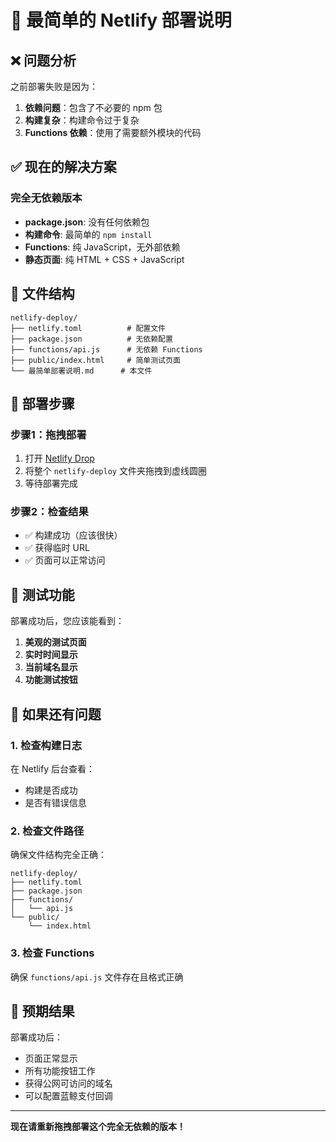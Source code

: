 # 🚀 最简单的 Netlify 部署说明

## ❌ 问题分析

之前部署失败是因为：
1. **依赖问题**：包含了不必要的 npm 包
2. **构建复杂**：构建命令过于复杂
3. **Functions 依赖**：使用了需要额外模块的代码

## ✅ 现在的解决方案

### 完全无依赖版本
- **package.json**: 没有任何依赖包
- **构建命令**: 最简单的 `npm install`
- **Functions**: 纯 JavaScript，无外部依赖
- **静态页面**: 纯 HTML + CSS + JavaScript

## 📁 文件结构

```
netlify-deploy/
├── netlify.toml          # 配置文件
├── package.json          # 无依赖配置
├── functions/api.js      # 无依赖 Functions
├── public/index.html     # 简单测试页面
└── 最简单部署说明.md      # 本文件
```

## 🎯 部署步骤

### 步骤1：拖拽部署
1. 打开 [Netlify Drop](https://app.netlify.com/drop)
2. 将整个 `netlify-deploy` 文件夹拖拽到虚线圆圈
3. 等待部署完成

### 步骤2：检查结果
- ✅ 构建成功（应该很快）
- ✅ 获得临时 URL
- ✅ 页面可以正常访问

## 🧪 测试功能

部署成功后，您应该能看到：
1. **美观的测试页面**
2. **实时时间显示**
3. **当前域名显示**
4. **功能测试按钮**

## 🔧 如果还有问题

### 1. 检查构建日志
在 Netlify 后台查看：
- 构建是否成功
- 是否有错误信息

### 2. 检查文件路径
确保文件结构完全正确：
```
netlify-deploy/
├── netlify.toml
├── package.json
├── functions/
│   └── api.js
└── public/
    └── index.html
```

### 3. 检查 Functions
确保 `functions/api.js` 文件存在且格式正确

## 🎉 预期结果

部署成功后：
- 页面正常显示
- 所有功能按钮工作
- 获得公网可访问的域名
- 可以配置蓝鲸支付回调

---

**现在请重新拖拽部署这个完全无依赖的版本！**

